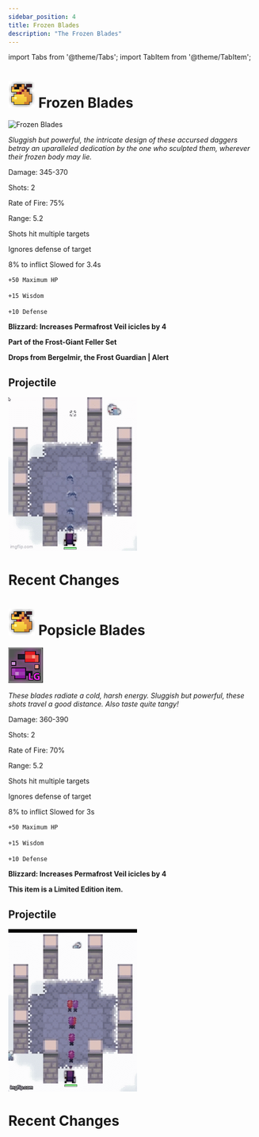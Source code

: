 ```yaml
---
sidebar_position: 4
title: Frozen Blades
description: "The Frozen Blades"
---
```


import Tabs from '@theme/Tabs';
import TabItem from '@theme/TabItem';

<Tabs>
  <TabItem value="Frozen Blades" label="Frozen Blades" default>

# ![lg](https://raw.githubusercontent.com/Terracidal/Gifs/refs/heads/main/Legendary_Bag.png) Frozen Blades

![Frozen Blades](https://vwiki.valorserver.com/api/item/picture/Frozen%20Blades)  

<i>Sluggish but powerful, the intricate design of these accursed daggers betray an uparalleled dedication by the one who sculpted them, wherever their frozen body may lie. </i>


Damage: 345-370

Shots: 2

Rate of Fire: 75%

Range: 5.2

Shots hit multiple targets

Ignores defense of target

8% to inflict Slowed for 3.4s

    +50 Maximum HP
    
    +15 Wisdom
    
    +10 Defense
    
  **Blizzard: Increases Permafrost Veil icicles by 4**

**Part of the Frost-Giant Feller Set**
 
**Drops from Bergelmir, the Frost Guardian | Alert** 
 ## Projectile
 
![Frozen Blades Projectile](https://raw.githubusercontent.com/Terracidal/Gifs/refs/heads/main/9ff3sd.gif)


# Recent Changes


  </TabItem>
  <TabItem value="Popsicle Blades" label="Popsicle Blades">

#  ![lg](https://raw.githubusercontent.com/Terracidal/Gifs/refs/heads/main/Legendary_Bag.png)  Popsicle Blades

![pops](https://raw.githubusercontent.com/Terracidal/Gifs/refs/heads/main/Pop.png)
    
<i>These blades radiate a cold, harsh energy. Sluggish but powerful, these shots travel a good distance. Also taste quite tangy!</i>


Damage: 360-390

Shots: 2

Rate of Fire: 70%

Range: 5.2

Shots hit multiple targets

Ignores defense of target

8% to inflict Slowed for 3s

    +50 Maximum HP

    +15 Wisdom

    +10 Defense

 **Blizzard: Increases Permafrost Veil icicles by 4**

**This item is a Limited Edition item.**

 ## Projectile

![mechs5](https://raw.githubusercontent.com/Terracidal/Gifs/refs/heads/main/9ff475.gif)

# Recent Changes



 </TabItem>
</Tabs>
